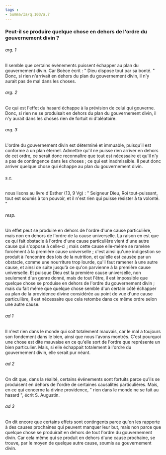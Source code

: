 ```yaml
---
tags : 
- Summa/Ia/q.103/a.7
---
```


### Peut-il se produire quelque chose en dehors de l'ordre du gouvernement divin ?



###### arg. 1
Il semble que certains événements puissent échapper au plan du gouvernement divin. Car Boèce écrit : " Dieu dispose tout par sa bonté. " Donc, si rien n'arrivait en dehors du plan du gouvernement divin, il n'y aurait pas de mal dans les choses. 

###### arg. 2
Ce qui est l'effet du hasard échappe à la prévision de celui qui gouverne. Donc, si rien ne se produisait en dehors du plan du gouvernement divin, il n'y aurait dans les choses rien de fortuit ni d'aléatoire. 

###### arg. 3
L'ordre du gouvernement divin est déterminé et immuable, puisqu'il est conforme à un plan éternel. Admettre qu'il ne puisse rien arriver en dehors de cet ordre, ce serait donc reconnaître que tout est nécessaire et qu'il n'y a pas de contingence dans les choses ; ce qui est inadmissible. Il peut donc arriver quelque chose qui échappe au plan du gouvernement divin. 

###### s.c.
nous lisons au livre d'Esther (13, 9 Vg) : " Seigneur Dieu, Roi tout-puissant, tout est soumis à ton pouvoir, et il n'est rien qui puisse résister à ta volonté. " 

###### resp.
Un effet peut se produire en dehors de l'ordre d'une cause particulière, mais non en dehors de l'ordre de la cause universelle. La raison en est que ce qui fait obstacle à l'ordre d'une cause particulière vient d'une autre cause qui s'oppose à celle-ci ; mais cette cause elle-même se ramène forcément à la première cause universelle ; c'est ainsi qu'une indigestion se produit à l'encontre des lois de la nutrition, et qu'elle est causée par un obstacle, comme une nourriture trop lourde, qu'il faut ramener à une autre cause, et ainsi de suite jusqu'à ce qu'on parvienne à la première cause universelle. Et puisque Dieu est la première cause universelle, non seulement d'un genre donné, mais de tout l'être, il est impossible que quelque chose se produise en dehors de l'ordre du gouvernement divin ; mais du fait même que quelque chose semble d'un certain côté échapper au plan de la providence divine considérée au point de vue d'une cause particulière, il est nécessaire que cela retombe dans ce même ordre selon une autre cause. 

###### ad 1
Il n'est rien dans le monde qui soit totalement mauvais, car le mal a toujours son fondement dans le bien, ainsi que nous l'avons montrés. C'est pourquoi une chose est dite mauvaise en ce qu'elle sort de l'ordre que représente un bien particulier. Mais, si elle échappait totalement à l'ordre du gouvernement divin, elle serait pur néant. 

###### ad 2
On dit que, dans la réalité, certains événements sont fortuits parce qu'ils se produisent en dehors de l'ordre de certaines causalités particulières. Mais, en ce qui concerne la divine providence, " rien dans le monde ne se fait au hasard ", écrit S. Augustin. 

###### ad 3
On dit encore que certains effets sont contingents parce qu'on les rapporte à des causes prochaines qui peuvent manquer leur but, mais non parce que quelque chose se produirait en dehors de tout l'ordre du gouvernement divin. Car cela même qui se produit en dehors d'une cause prochaine, se trouve, par le moyen de quelque autre cause, soumis au gouvernement divin. 

